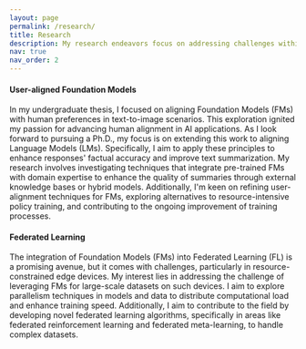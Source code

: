 ```yaml
---
layout: page
permalink: /research/
title: Research
description: My research endeavors focus on addressing challenges within three pivotal domains- Federated Learning, User-aligned Foundation Models and and the development of scalable and efficient systems for Large Models (e.g., LLMs). I aim to contribute innovative solutions to advance these areas and propel the frontiers of knowledge in the field.
nav: true
nav_order: 2
---
```


#### User-aligned Foundation Models
In my undergraduate thesis, I focused on aligning Foundation Models (FMs) with human preferences in text-to-image scenarios. This exploration ignited my passion for advancing human alignment in AI applications. As I look forward to pursuing a Ph.D., my focus is on extending this work to aligning Language Models (LMs). Specifically, I aim to apply these principles to enhance responses' factual accuracy and improve text summarization. My research involves investigating techniques that integrate pre-trained FMs with domain expertise to enhance the quality of summaries through external knowledge bases or hybrid models. Additionally, I'm keen on refining user-alignment techniques for FMs, exploring alternatives to resource-intensive policy training, and contributing to the ongoing improvement of training processes.

#### Federated Learning
The integration of Foundation Models (FMs) into Federated Learning (FL) is a promising avenue, but it comes with challenges, particularly in resource-constrained edge devices. My interest lies in addressing the challenge of leveraging FMs for large-scale datasets on such devices. I aim to explore parallelism techniques in models and data to distribute computational load and enhance training speed. Additionally, I aim to contribute to the field by developing novel federated learning algorithms, specifically in areas like federated reinforcement learning and federated meta-learning, to handle complex datasets.